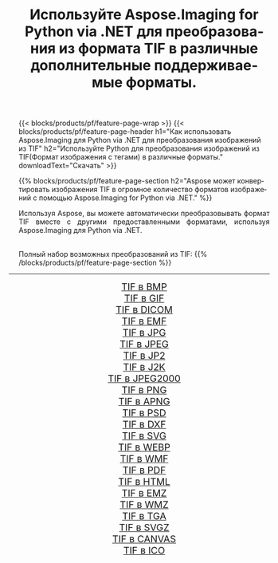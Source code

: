 ﻿---
title: Используйте Aspose.Imaging for Python via .NET для преобразования из формата TIF в различные дополнительные поддерживаемые форматы. 
weight: 3920
url: /ru/python-net/conversion/from/tif/ 
lang: ru
langdirlevel: 2
locales: zh-hans,ja,it,ru,de,es,fr,nl,id,lt,pl,pt,vi,tr,ko,zh-hant,ar,hi,th,sv,cs,uk,he
description: Вы можете быстро преобразовать TIF(Формат изображения с тегами) в различные форматы, используя Aspose.Imaging for Python via .NET.
---

{{< blocks/products/pf/feature-page-wrap >}}
{{< blocks/products/pf/feature-page-header h1="Как использовать Aspose.Imaging для Python via .NET для преобразования изображений из TIF" h2="Используйте Python для преобразования изображений из TIF(Формат изображения с тегами) в различные форматы." downloadText="Скачать" >}}


{{% blocks/products/pf/feature-page-section  h2="Aspose может конвертировать изображения TIF в огромное количество форматов изображений с помощью Aspose.Imaging for Python via .NET." %}}
<p align=justify>Используя Aspose, вы можете автоматически преобразовывать формат TIF вместе с другими предоставленными форматами, используя Aspose.Imaging для Python via .NET. </p>
<br/>
Полный набор возможных преобразований из TIF:
{{% /blocks/products/pf/feature-page-section %}}
<div class="container-fluid productfamilypage bg-gray">
    <div class="convertypes bg-gray agp-content section">
        <div class="container">
		<hr style="margin-left:-20px;"/>
		<div class="row other-converters" style="gap: 10px;font-size: 19px;text-align:center;">
		    <div class='col-md-2 other-converter remove-lp remove-rp'><a href="/imaging/ru/python-net/conversion/tif-to-bmp/" style="padding:15px;">TIF в BMP</a></div><div class='col-md-2 other-converter remove-lp remove-rp'><a href="/imaging/ru/python-net/conversion/tif-to-gif/" style="padding:15px;">TIF в GIF</a></div><div class='col-md-2 other-converter remove-lp remove-rp'><a href="/imaging/ru/python-net/conversion/tif-to-dicom/" style="padding:15px;">TIF в DICOM</a></div><div class='col-md-2 other-converter remove-lp remove-rp'><a href="/imaging/ru/python-net/conversion/tif-to-emf/" style="padding:15px;">TIF в EMF</a></div><div class='col-md-2 other-converter remove-lp remove-rp'><a href="/imaging/ru/python-net/conversion/tif-to-jpg/" style="padding:15px;">TIF в JPG</a></div><div class='col-md-2 other-converter remove-lp remove-rp'><a href="/imaging/ru/python-net/conversion/tif-to-jpeg/" style="padding:15px;">TIF в JPEG</a></div><div class='col-md-2 other-converter remove-lp remove-rp'><a href="/imaging/ru/python-net/conversion/tif-to-jp2/" style="padding:15px;">TIF в JP2</a></div><div class='col-md-2 other-converter remove-lp remove-rp'><a href="/imaging/ru/python-net/conversion/tif-to-j2k/" style="padding:15px;">TIF в J2K</a></div><div class='col-md-2 other-converter remove-lp remove-rp'><a href="/imaging/ru/python-net/conversion/tif-to-jpeg2000/" style="padding:15px;">TIF в JPEG2000</a></div><div class='col-md-2 other-converter remove-lp remove-rp'><a href="/imaging/ru/python-net/conversion/tif-to-png/" style="padding:15px;">TIF в PNG</a></div><div class='col-md-2 other-converter remove-lp remove-rp'><a href="/imaging/ru/python-net/conversion/tif-to-apng/" style="padding:15px;">TIF в APNG</a></div><div class='col-md-2 other-converter remove-lp remove-rp'><a href="/imaging/ru/python-net/conversion/tif-to-psd/" style="padding:15px;">TIF в PSD</a></div><div class='col-md-2 other-converter remove-lp remove-rp'><a href="/imaging/ru/python-net/conversion/tif-to-dxf/" style="padding:15px;">TIF в DXF</a></div><div class='col-md-2 other-converter remove-lp remove-rp'><a href="/imaging/ru/python-net/conversion/tif-to-svg/" style="padding:15px;">TIF в SVG</a></div><div class='col-md-2 other-converter remove-lp remove-rp'><a href="/imaging/ru/python-net/conversion/tif-to-webp/" style="padding:15px;">TIF в WEBP</a></div><div class='col-md-2 other-converter remove-lp remove-rp'><a href="/imaging/ru/python-net/conversion/tif-to-wmf/" style="padding:15px;">TIF в WMF</a></div><div class='col-md-2 other-converter remove-lp remove-rp'><a href="/imaging/ru/python-net/conversion/tif-to-pdf/" style="padding:15px;">TIF в PDF</a></div><div class='col-md-2 other-converter remove-lp remove-rp'><a href="/imaging/ru/python-net/conversion/tif-to-html/" style="padding:15px;">TIF в HTML</a></div><div class='col-md-2 other-converter remove-lp remove-rp'><a href="/imaging/ru/python-net/conversion/tif-to-emz/" style="padding:15px;">TIF в EMZ</a></div><div class='col-md-2 other-converter remove-lp remove-rp'><a href="/imaging/ru/python-net/conversion/tif-to-wmz/" style="padding:15px;">TIF в WMZ</a></div><div class='col-md-2 other-converter remove-lp remove-rp'><a href="/imaging/ru/python-net/conversion/tif-to-tga/" style="padding:15px;">TIF в TGA</a></div><div class='col-md-2 other-converter remove-lp remove-rp'><a href="/imaging/ru/python-net/conversion/tif-to-svgz/" style="padding:15px;">TIF в SVGZ</a></div><div class='col-md-2 other-converter remove-lp remove-rp'><a href="/imaging/ru/python-net/conversion/tif-to-canvas/" style="padding:15px;">TIF в CANVAS</a></div><div class='col-md-2 other-converter remove-lp remove-rp'><a href="/imaging/ru/python-net/conversion/tif-to-ico/" style="padding:15px;">TIF в ICO</a></div>
                </div>
        </div>
    </div>
</div>
<br/>

